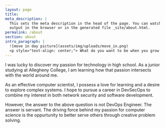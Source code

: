 ```yaml
---
layout: page
title:
meta_description: |
  This sets the meta description in the head of the page. You can watch the 
  output in the browser or in the generated file _site/about.html.
permalink: /about
section: about
intro_paragraph: |
  ![move in day picture](assets/img/uploads/move_in.png)
  <p style="text-align: center;"> What do you want to be when you grow up? </p>
---
```

I was lucky to discover my passion for technology in high school. As a junior studying
at Allegheny College, I am learning how that passion intersects with the world around me.

As an effective computer scientist, I possess a love for learning and a desire to explore complex systems. I hope to pursue a career in DevSecOps to combine my interest in both network security and software development.

However, the answer to the above question is not DevOps Engineer. The answer is servant. The driving force behind my passion for computer science is the oppurtunity to better serve others through creative problem solving.
